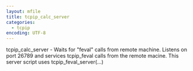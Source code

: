 ```yaml
---
layout: mfile
title: tcpip_calc_server
categories:
  - tcpip
encoding: UTF-8
---
```


tcpip\_calc\_server  - Waits for "feval" calls from remote machine.
Listens on port 26789 and services tcpip\_feval calls from the
remote macine. This server script uses tcpip\_feval\_server(...)

